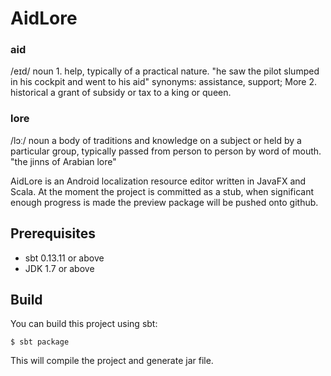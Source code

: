 # AidLore

### aid
/eɪd/
noun
1.
help, typically of a practical nature.
"he saw the pilot slumped in his cockpit and went to his aid"
synonyms:	assistance, support; More
2.
historical
a grant of subsidy or tax to a king or queen.

### lore
/lɔː/
noun
a body of traditions and knowledge on a subject or held by a particular group, typically passed from person to person by word of mouth.
"the jinns of Arabian lore"

AidLore is an Android localization resource editor written in JavaFX and Scala. At the moment the project is committed as a stub, when significant enough progress is made the preview package will be pushed onto github.  

Prerequisites
-------------
* sbt 0.13.11 or above
* JDK 1.7 or above

Build
-----
You can build this project using sbt:

    $ sbt package

This will compile the project and generate jar file.

